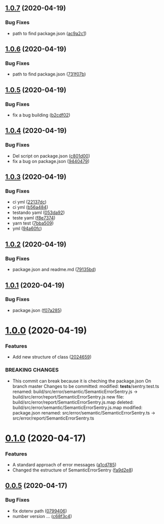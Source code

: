 ## [1.0.7](https://github.com/almerindo/semantic-sentry-error/compare/v1.0.6...v1.0.7) (2020-04-19)


### Bug Fixes

* path to find package.json ([ac9a2c1](https://github.com/almerindo/semantic-sentry-error/commit/ac9a2c1f4d04f6ad51842b8a5c810754f232efea))

## [1.0.6](https://github.com/almerindo/semantic-sentry-error/compare/v1.0.5...v1.0.6) (2020-04-19)


### Bug Fixes

* path to find package.json ([731f07b](https://github.com/almerindo/semantic-sentry-error/commit/731f07b1e470ba21d57ec0debc08d14b93229ff1))

## [1.0.5](https://github.com/almerindo/semantic-sentry-error/compare/v1.0.4...v1.0.5) (2020-04-19)


### Bug Fixes

* fix a bug building ([b2cdf02](https://github.com/almerindo/semantic-sentry-error/commit/b2cdf02b6e871729eebeaf3cf20d7b9d63697eed))

## [1.0.4](https://github.com/almerindo/semantic-sentry-error/compare/v1.0.3...v1.0.4) (2020-04-19)


### Bug Fixes

* Del script on package.json ([c801d00](https://github.com/almerindo/semantic-sentry-error/commit/c801d00aa3815aaebcb41b90b36b405dd11093b6))
* fix a bug  on package.json ([9440479](https://github.com/almerindo/semantic-sentry-error/commit/9440479878db00f00381af84525cff56ec42951f))

## [1.0.3](https://github.com/almerindo/semantic-sentry-error/compare/v1.0.2...v1.0.3) (2020-04-19)


### Bug Fixes

* ci yml ([22137dc](https://github.com/almerindo/semantic-sentry-error/commit/22137dc43bfc05f7814b6feac61cf407e2a1ed27))
* ci yml ([b56a484](https://github.com/almerindo/semantic-sentry-error/commit/b56a484ea3a04163378814e6af866cbe8bf48a0b))
* testando yaml ([053da92](https://github.com/almerindo/semantic-sentry-error/commit/053da9254d23224f472dc36cd4718ff473ad5d67))
* teste yaml ([f8e7374](https://github.com/almerindo/semantic-sentry-error/commit/f8e7374ee7896f097ae6cc1994c63a9b9ead0e8d))
* yarn test ([7bba509](https://github.com/almerindo/semantic-sentry-error/commit/7bba509616eb63506a19c669581f39468581bcec))
* yml ([94a60fc](https://github.com/almerindo/semantic-sentry-error/commit/94a60fcf5cc82aec3f1709daa4f5cc0b9ae64af0))

## [1.0.2](https://github.com/almerindo/semantic-sentry-error/compare/v1.0.1...v1.0.2) (2020-04-19)


### Bug Fixes

* package.json and readme.md ([79135bd](https://github.com/almerindo/semantic-sentry-error/commit/79135bdb59d7284743c939d3f5e0b7a8d1a65bde))

## [1.0.1](https://github.com/almerindo/semantic-sentry-error/compare/v1.0.0...v1.0.1) (2020-04-19)


### Bug Fixes

* package.json ([f07a285](https://github.com/almerindo/semantic-sentry-error/commit/f07a285e28c7bcc872e31d814d322f8ae3416dd7))

# [1.0.0](https://github.com/almerindo/semantic-sentry-error/compare/v0.1.4...v1.0.0) (2020-04-19)


### Features

* Add new structure of class ([2024659](https://github.com/almerindo/semantic-sentry-error/commit/2024659cd64a60d079f2b11c51a5b3716b9c85ac))


### BREAKING CHANGES

* This commit can break because it is cheching the package.json
 On branch master
 Changes to be committed:
	modified:   __tests__/sentry.test.ts
	renamed:    build/src/error/semantic/SemanticErrorSentry.js -> build/src/error/report/SemanticErrorSentry.js
	new file:   build/src/error/report/SemanticErrorSentry.js.map
	deleted:    build/src/error/semantic/SemanticErrorSentry.js.map
	modified:   package.json
	renamed:    src/error/semantic/SemanticErrorSentry.ts -> src/error/report/SemanticErrorSentry.ts

# [0.1.0](https://github.com/almerindo/semantic-sentry-error/compare/v0.0.5...v0.1.0) (2020-04-17)


### Features

* A standard approach of error messages ([a1cd785](https://github.com/almerindo/semantic-sentry-error/commit/a1cd78529c77123b086eae35f175ac9816eb9770))
* Changed the estructure of SemanticErrorSentry ([fa9d2e8](https://github.com/almerindo/semantic-sentry-error/commit/fa9d2e820b17f34a543a33aa595aee5a17338131))

## [0.0.5](https://github.com/almerindo/semantic-sentry-error/compare/v0.0.4...v0.0.5) (2020-04-17)


### Bug Fixes

* fix dotenv path ([0799406](https://github.com/almerindo/semantic-sentry-error/commit/0799406d96503ca9470644f83ca694d6e655dfc7))
* number version ... ([c68f3c4](https://github.com/almerindo/semantic-sentry-error/commit/c68f3c4dbb021370921bb5d4e74c4ab1220ed0b1))
